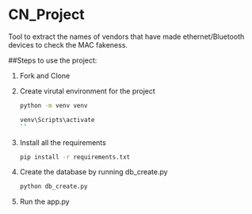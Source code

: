 # CN_Project
Tool to extract the names of vendors that have made ethernet/Bluetooth devices  to check the MAC fakeness.

##Steps to use the project:

1. Fork and Clone

2. Create virutal environment for the project
    ```bash
    python -m venv venv
    
    venv\Scripts\activate
    ``
3. Install all the requirements

    ```bash
    pip install -r requirements.txt
    ```
4. Create the database by running db_create.py

    ```bash
    python db_create.py
    ```
5. Run the app.py
